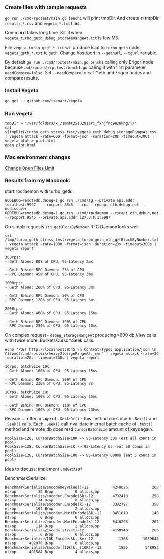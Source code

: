 
### Create files with sample requests
`go run ./cmd/rpctest/main.go bench1` will print tmpDir. 
And create in tmpDir `results_*.csv` and `vegeta_*.txt` files. 

Command takes long time. Kill it when `vegeta_turbo_geth_debug_storageRangeAt.txt` is few MB. 

File `vegeta_turbo_geth_*.txt` will produce load to `turbo_geth` node, `vegeta_geth_*.txt` to `geth`.
Change host/port in `--gethUrl`, `--tgUrl` variable. 

By default `go run ./cmd/rpctest/main.go bench1` calling only Erigon node 
because `cmd/rpctest/rpctest/bench1.go` calling it with first parameter `needCompare=false`.
Set `--needCompare` to call Geth and Erigon nodes and compare results.   

### Install Vegeta
```
go get -u github.com/tsenart/vegeta
```

### Run vegeta
``` 
tmpDir = "/var/folders/x_/1mnbt25s3291zr5_fxhjfnq9n86kng/T/"
cat $(tmpDir)/turbo_geth_stress_test/vegeta_geth_debug_storageRangeAt.csv | vegeta attack -rate=600 -format=json -duration=20s -timeout=300s | vegeta plot > plot.html
open plot.html
```

### Mac environment changes
[Change Open Files Limit](https://gist.github.com/tombigel/d503800a282fcadbee14b537735d202c)


### Results from my Macbook:
start rpcdaemon with turbo_geth: 
```
GODEBUG=remotedb.debug=1 go run ./cmd/tg --private.api.addr localhost:9997   --rpcport 8545  --rpc --rpcapi eth,debug,net --nodiscover
GODEBUG=remotedb.debug=1 go run ./cmd/rpcdaemon --rpcapi eth,debug,net --rpcport 9545 --private.api.addr 127.0.0.1:9997
```

On simple requests `eth_getBlockByNumber` RPC Daemon looks well:  
```
cat /tmp/turbo_geth_stress_test/vegeta_turbo_geth_eth_getBlockByNumber.txt | vegeta attack -rate=1000 -format=json -duration=20s -timeout=300s | vegeta report

300rps: 
- Geth Alone: 80% of CPU, 95-Latency 2ms

- Geth Behind RPC Daemon: 25% of CPU
- RPC Daemon: 45% of CPU, 95-Latency 3ms

1000rps: 
- Geth Alone: 200% of CPU, 95-Latency 3ms

- Geth Behind RPC Daemon: 50% of CPU
- RPC Daemon: 120% of CPU, 95-Latency 6ms

2000rps: 
- Geth Alone: 400% of CPU, 95-Latency 15ms

- Geth Behind RPC Daemon: 100% of CPU
- RPC Daemon: 250% of CPU, 95-Latency 10ms

```

On complex request - `debug_storageRangeAt` producing >600 db.View calls with twice more .Bucket/.Cursor/.Seek calls:
```
echo "POST http://localhost:8545 \n Content-Type: application/json \n @$(pwd)/cmd/rpctest/heavyStorageRangeAt.json" | vegeta attack -rate=20 -duration=20s -timeout=300s | vegeta report

10rps, batchSize 10K:
- Geth Alone: 100% of CPU, 95-Latency 15ms 

- Geth Behind RPC Daemon: 200% of CPU
- RPC Daemon: 230% of CPU, 95-Latency 7s

10rps, batchSize 10:
- Geth Alone: 100% of CPU, 95-Latency 15ms 

- Geth Behind RPC Daemon: 110% of CPU
- RPC Daemon: 100% of CPU, 95-Latency 230ms
```

Reason is: often usage of `.GetAsOf()` - this method does much `.Next()` and `.Seek()` calls. 
Each `.Seek()` call invalidate internal batch cache of `.Next()` method and remote_db does read `CursorBatchSize` amount of keys again.

```
PoolSize=128, CursorBatchSize=10K -> 95-Latency 30s (eat all conns in pool)
PoolSize=128, CursorBatchSize=1K -> 95-Latency 6s (eat 50 conns in pool)
PoolSize=128, CursorBatchSize=100 -> 95-Latency 600ms (eat 5 conns in pool)
```

Idea to discuss: implement `CmdGetAsOf`  

BenchmarkSerialize: 
```
BenchmarkSerialize/encodeKeyValue()-12         	 4249026	       268 ns/op	      12 B/op	       0 allocs/op
BenchmarkSerialize/encoder.Encode(&k)-12       	 4702418	       258 ns/op	      14 B/op	       0 allocs/op
BenchmarkSerialize/encoder.Encode(k)-12        	 3382797	       350 ns/op	     104 B/op	       2 allocs/op
BenchmarkSerialize/encoder.MustEncode(&k)-12   	 8431810	       140 ns/op	       0 B/op	       0 allocs/op
BenchmarkSerialize/encoder.MustEncode(k)-12    	 5446293	       262 ns/op	     114 B/op	       2 allocs/op
BenchmarkSerialize/Encode(struct)-12           	 4160940	       266 ns/op	       0 B/op	       0 allocs/op
BenchmarkSerialize/10K_Encode(&k,_&v)-12       	    1368	   1089648 ns/op	  402976 B/op	       0 allocs/op
BenchmarkSerialize/Encode([10K]k,_[10K]v)-12   	    1825	    548953 ns/op	  491584 B/op	       4 allocs/op
```


